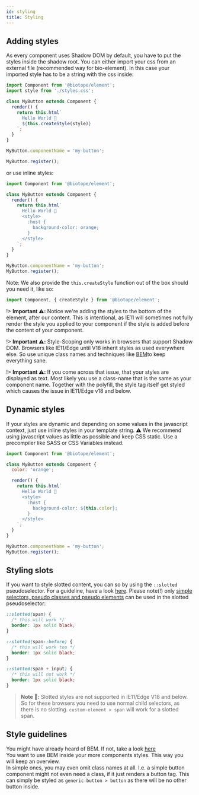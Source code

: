 ```yaml
---
id: styling
title: Styling
---
```


## Adding styles
As every component uses Shadow DOM by default, you have to put the styles inside the shadow root.
You can either import your css from an external file (recommended way for bio-element). In this case
your imported style has to be a string with the css inside:

```javascript
import Component from '@biotope/element';
import style from './styles.css';

class MyButton extends Component {
  render() {
    return this.html`
      Hello World 🐤
      ${this.createStyle(style)}
    `;
  }
}

MyButton.componentName = 'my-button';

MyButton.register();
```

or use inline styles:

```javascript
import Component from '@biotope/element';

class MyButton extends Component {
  render() {
    return this.html`
      Hello World 🐤
      <style>
        :host {
          background-color: orange;
        }
      </style>
    `;
  }
}

MyButton.componentName = 'my-button';
MyButton.register();
```

Note: We also provide the `this.createStyle` function out of the box should you need it, like so:
```javascript
import Component, { createStyle } from '@biotope/element';
```

!> __Important ⚠️:__ Notice we're adding the styles to the bottom of the element, after our content.
This is intentional, as IE11 will sometimes not fully render the style you applied to your component
if the style is added before the content of your component.

!> __Important ⚠️:__ Style-Scoping only works in browsers that support Shadow DOM. Browsers like
IE11/Edge until V18 inherit styles as used everywhere else. So use unique class names and techniques
like [BEM](http://getbem.com)to keep everything sane.

!> __Important ⚠️:__ If you come across that issue, that your styles are displayed as text. Most
likely you use a class-name that is the same as your component name. Together with the polyfill, the
style tag itself get styled which causes the issue in IE11/Edge v18 and below.

## Dynamic styles
If your styles are dynamic and depending on some values in the javascript context, just use inline
styles in your template string. ⚠️ We recommend using javascript values as little as possible and
keep CSS static. Use a precompiler like SASS or CSS Variables instead.

```javascript
import Component from '@biotope/element';

class MyButton extends Component {
  color: 'orange';

  render() {
    return this.html`
      Hello World 🐤
      <style>
        :host {
          background-color: ${this.color};
        }
      </style>
    `;
  }
}

MyButton.componentName = 'my-button';
MyButton.register();
```

## Styling slots
If you want to style slotted content, you can so by using the `::slotted` pseudoselector. For a
guideline, have a look [here](https://developer.mozilla.org/en-US/docs/Web/CSS/::slotted). Please
note(!) only
[simple selectors, pseudo classes and pseudo elements](https://developer.mozilla.org/en-US/docs/Web/CSS/CSS_Selectors)
can be used in the slotted pseudoselector:

```css
::slotted(span) {
  /* this will work */
  border: 1px solid black;
}

::slotted(span::before) {
  /* this will work too */
  border: 1px solid black;
}

::slotted(span + input) {
  /* this will not work */
  border: 1px solid black;
}
```

> __Note 📝:__ Slotted styles are not supported in IE11/Edge V18 and below. So for these browsers
you need to use normal child selectors, as there is no slotting. `custom-element > span` will work
for a slotted span.

## Style guidelines
You might have already heard of BEM. If not, take a look [here](http://getbem.com/introduction/)  
You want to use BEM inside your more components styles. This way you will keep an overview.  
In simple ones, you may even omit class names at all. I.e. a simple button component might not even
need a class, if it just renders a button tag. This can simply be styled as
`generic-button > button` as there will be no other button inside.
